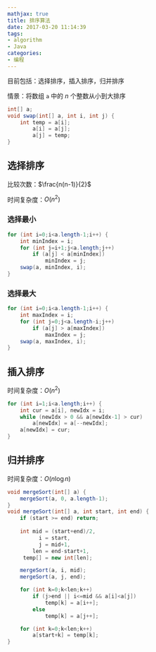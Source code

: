 ```yaml
---
mathjax: true
title: 排序算法
date: 2017-03-20 11:14:39
tags:
- algorithm
- Java
categories:
- 编程
---
```


目前包括：选择排序，插入排序，归并排序

情景：将数组 `a` 中的 $n$ 个整数从小到大排序

```java
int[] a;
void swap(int[] a, int i, int j) {
    int temp = a[i];
        a[i] = a[j];
        a[j] = temp;
}
```

<!-- more -->

## 选择排序

比较次数：$\frac{n(n-1)}{2}$

时间复杂度：$O(n^2)$

### 选择最小

```java
for (int i=0;i<a.length-1;i++) {
    int minIndex = i;
    for (int j=i+1;j<a.length;j++)
        if (a[j] < a[minIndex])
            minIndex = j;
    swap(a, minIndex, i);
}
```

### 选择最大

```java
for (int i=0;i<a.length-1;i++) {
    int maxIndex = i;
    for (int j=0;j<a.length-i;j++)
        if (a[j] > a[maxIndex])
            maxIndex = j;
    swap(a, maxIndex, i);
}
```

## 插入排序

时间复杂度：$O(n^2)$

```java
for (int i=1;i<a.length;i++) {
    int cur = a[i], newIdx = i;
    while (newIdx > 0 && a[newIdx-1] > cur)
        a[newIdx] = a[--newIdx];
    a[newIdx] = cur;
}
```

## 归并排序

时间复杂度：$O(n\log{n})$

```java
void mergeSort(int[] a) {
    mergeSort(a, 0, a.length-1);
}
void mergeSort(int[] a, int start, int end) {
    if (start >= end) return;
    
    int mid = (start+end)/2,
          i = start,
          j = mid+1,
        len = end-start+1,
     temp[] = new int[len];

    mergeSort(a, i, mid);
    mergeSort(a, j, end);

    for (int k=0;k<len;k++)
        if (j>end || i<=mid && a[i]<a[j])
            temp[k] = a[i++];
        else
            temp[k] = a[j++];

    for (int k=0;k<len;k++)
        a[start+k] = temp[k];
}
```
